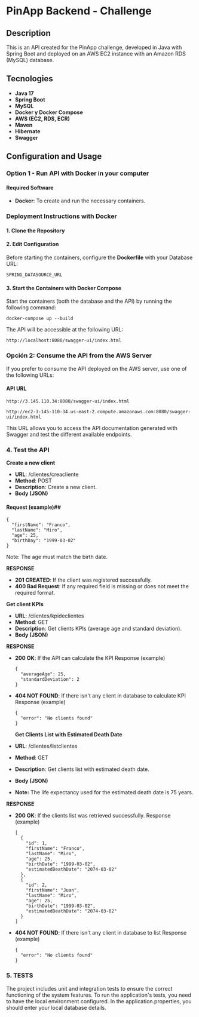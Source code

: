 # PinApp Backend - Challenge

## Description

This is an API created for the PinApp challenge, developed in Java with Spring Boot and deployed on an AWS EC2 instance with an Amazon RDS (MySQL) database.

## Tecnologies
- **Java 17**
- **Spring Boot**
- **MySQL**
- **Docker y Docker Compose**
- **AWS (EC2, RDS, ECR)**
- **Maven**
- **Hibernate**
- **Swagger**

## Configuration and Usage

### Option 1 - Run API with Docker in your computer

#### Required Software

- **Docker**: To create and run the necessary containers.

### Deployment Instructions with Docker

#### 1. Clone the Repository

#### 2. Edit Configuration
Before starting the containers, configure the **Dockerfile** with your Database URL:

    SPRING_DATASOURCE_URL

#### 3. Start the Containers with Docker Compose

Start the containers (both the database and the API) by running the following command:

    docker-compose up --build

The API will be accessible at the following URL:

    http://localhost:8080/swagger-ui/index.html


### Opción 2: Consume the API from the AWS Server

If you prefer to consume the API deployed on the AWS server, use one of the following URLs:

#### API URL

    http://3.145.110.34:8080/swagger-ui/index.html

    http://ec2-3-145-110-34.us-east-2.compute.amazonaws.com:8080/swagger-ui/index.html

This URL allows you to access the API documentation generated with Swagger and test the different available endpoints.

### 4. Test the API
**Create a new client**

- **URL**: /clientes/creacliente
- **Method**: POST
- **Description**: Create a new client.
- **Body (JSON)**

#### Request (example)##

    {
      "firstName": "Franco",
      "lastName": "Miro",
      "age": 25,
      "birthDay": "1999-03-02"
    }
Note: The age must match the birth date.

**RESPONSE**
- **201 CREATED**: If the client was registered successfully.
- **400 Bad Request**: If any required field is missing or does not meet the required format.


**Get client KPIs**

- **URL**: /clientes/kpideclientes
- **Method**: GET
- **Description**: Get clients KPIs (average age and standard deviation).
- **Body (JSON)**


**RESPONSE**
- **200 OK**: If the API can calculate the KPI
   Response (example)
  
      {
        "averageAge": 25,
        "standardDeviation": 2
      }
  
- **404 NOT FOUND**: If there isn't any client in database to calculate KPI
   Response (example)
  
      {
        "error": "No clients found"
      }


  **Get Clients List with Estimated Death Date**

- **URL**: /clientes/listclientes
- **Method**: GET
- **Description**: Get clients list with estimated death date.
- **Body (JSON)**
- **Note:** The life expectancy used for the estimated death date is 75 years.


**RESPONSE**
- **200 OK**: If the clients list was retrieved successfully.
   Response (example)
  
      [
        {
          "id": 1,
          "firstName": "Franco",
          "lastName": "Miro",
          "age": 25,
          "birthDate": "1999-03-02",
          "estimatedDeathDate": "2074-03-02"
        },
        {
          "id": 2,
          "firstName": "Juan",
          "lastName": "Miro",
          "age": 25,
          "birthDate": "1999-03-02",
          "estimatedDeathDate": "2074-03-02"
        }
      ]
  
- **404 NOT FOUND**: If there isn't any client in database to list
   Response (example)

      {
        "error": "No clients found"
      }


### 5. TESTS
The project includes unit and integration tests to ensure the correct functioning of the system features.
To run the application's tests, you need to have the local environment configured. In the application.properties, you should enter your local database details.

